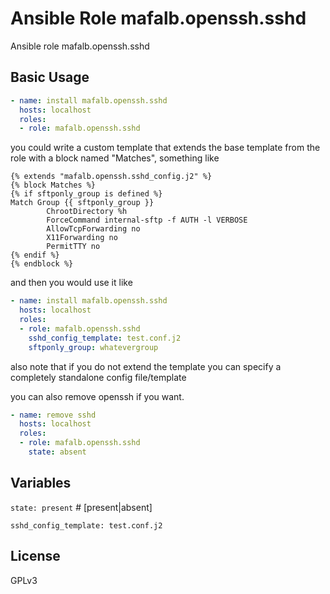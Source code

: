 # Ansible Role mafalb.openssh.sshd

Ansible role mafalb.openssh.sshd

## Basic Usage

```yaml
- name: install mafalb.openssh.sshd
  hosts: localhost
  roles:
  - role: mafalb.openssh.sshd
```

you could write a custom template that extends the base template from the role with a block named "Matches", something like

```jinja2
{% extends "mafalb.openssh.sshd_config.j2" %}
{% block Matches %}
{% if sftponly_group is defined %}
Match Group {{ sftponly_group }}
        ChrootDirectory %h
        ForceCommand internal-sftp -f AUTH -l VERBOSE
        AllowTcpForwarding no
        X11Forwarding no
        PermitTTY no
{% endif %}
{% endblock %}
```

and then you would use it like

```yaml
- name: install mafalb.openssh.sshd
  hosts: localhost
  roles:
  - role: mafalb.openssh.sshd
    sshd_config_template: test.conf.j2
    sftponly_group: whatevergroup
```

also note that if you do not extend the template you can specify a completely standalone config file/template

you can also remove openssh if you want.

```yaml
- name: remove sshd
  hosts: localhost
  roles:
  - role: mafalb.openssh.sshd
    state: absent
```

## Variables

```state: present``` # [present|absent]

```sshd_config_template: test.conf.j2```

## License

GPLv3
